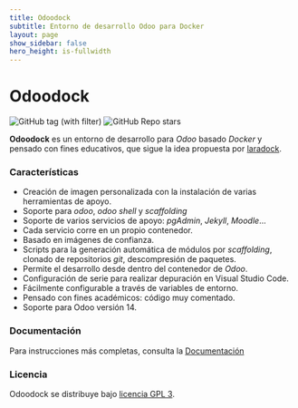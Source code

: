 ```yaml
---
title: Odoodock
subtitle: Entorno de desarrollo Odoo para Docker
layout: page
show_sidebar: false
hero_height: is-fullwidth
---
```


# Odoodock

![GitHub tag (with filter)](https://img.shields.io/github/v/tag/aoltra/odoodock?label=Version&color=%23714b67)
![GitHub Repo stars](https://img.shields.io/github/stars/aoltra/odoodock?style=social)

**Odoodock** es un entorno de desarrollo para _Odoo_ basado _Docker_ y pensado con fines educativos, que sigue la idea propuesta por [laradock](https://laradock.io/introduction/). 

### Características

- Creación de imagen personalizada con la instalación de varias herramientas de apoyo.
- Soporte para _odoo_, _odoo shell_ y _scaffolding_
- Soporte de varios servicios de apoyo: _pgAdmin_, _Jekyll_, _Moodle_...
- Cada servicio corre en un propio contenedor.
- Basado en imágenes de confianza.
- Scripts para la generación automática de módulos por _scaffolding_, clonado de repositorios _git_, descompresión de paquetes.
- Permite el desarrollo desde dentro del contenedor de _Odoo_.
- Configuración de serie para realizar depuración en Visual Studio Code.
- Fácilmente configurable a través de variables de entorno.
- Pensado con fines académicos: código muy comentado.
- Soporte para Odoo versión 14.

### Documentación

Para instrucciones más completas, consulta la [Documentación](https://aoltra.github.io/odoodock/docs)

### Licencia

Odoodock se distribuye bajo [licencia GPL 3](https://www.gnu.org/licenses/gpl-3.0.html).